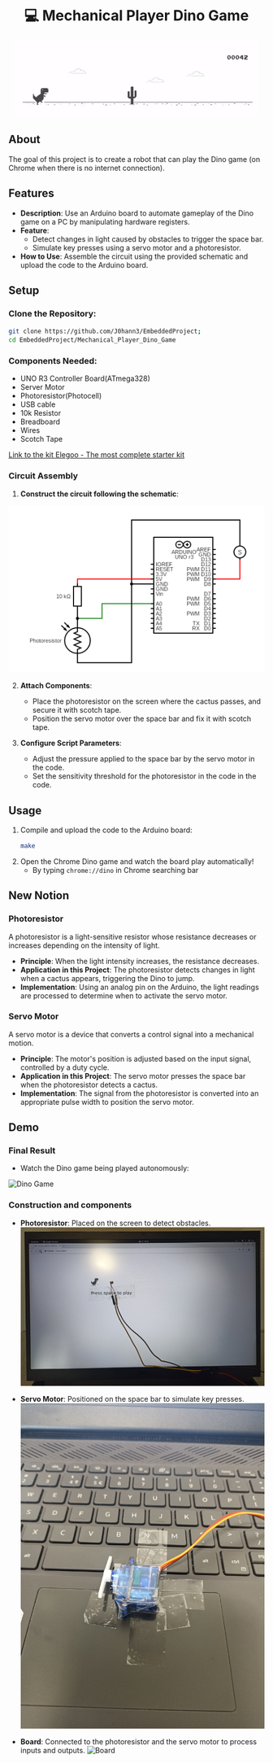 <h1 align=center>💻 Mechanical Player Dino Game</h1>
<p align="center">
  <img src="/Mechanical_Player_Dino_Game/img/Dino_game.gif" alt="Dino Game"/>
</p>

## About

The goal of this project is to create a robot that can play the Dino game (on Chrome when there is no internet connection).

## Features
- **Description**: Use an Arduino board to automate gameplay of the Dino game on a PC by manipulating hardware registers.
- **Feature**:
	- Detect changes in light caused by obstacles to trigger the space bar.
	- Simulate key presses using a servo motor and a photoresistor.
- **How to Use**: Assemble the circuit using the provided schematic and upload the code to the Arduino board.

## Setup
### **Clone the Repository**:
```bash
git clone https://github.com/J0hann3/EmbeddedProject;
cd EmbeddedProject/Mechanical_Player_Dino_Game
```

### **Components Needed**:
- UNO R3 Controller Board(ATmega328)
- Server Motor
- Photoresistor(Photocell)
- USB cable
- 10k Resistor
- Breadboard
- Wires
- Scotch Tape

[Link to the kit Elegoo - The most complete starter kit](https://eu.elegoo.com/fr/products/elegoo-mega-2560-the-most-complete-starter-kit?utm_source=officialhome&utm_medium=referral&utm_id=eustorefr)

### Circuit Assembly

1. **Construct the circuit following the schematic**:

![Circuit Schema](/Mechanical_Player_Dino_Game/img/schema_circuit.png)

2. **Attach Components**:

	- Place the photoresistor on the screen where the cactus passes, and secure it with scotch tape.
	- Position the servo motor over the space bar and fix it with scotch tape.

3. **Configure Script Parameters**:

	- Adjust the pressure applied to the space bar by the servo motor in the code.
	- Set the sensitivity threshold for the photoresistor in the code in the code.

## Usage
1. Compile and upload the code to the Arduino board:
	```bash
	make
	```
2. Open the Chrome Dino game and watch the board play automatically!
	- By typing `chrome://dino` in Chrome searching bar

## New Notion

### Photoresistor

A photoresistor is a light-sensitive resistor whose resistance decreases or increases depending on the intensity of light.

- **Principle**: When the light intensity increases, the resistance decreases.
- **Application in this Project**: The photoresistor detects changes in light when a cactus appears, triggering the Dino to jump.
- **Implementation**: Using an analog pin on the Arduino, the light readings are processed to determine when to activate the servo motor.

### Servo Motor
A servo motor is a device that converts a control signal into a mechanical motion.

- **Principle**: The motor's position is adjusted based on the input signal, controlled by a duty cycle.
- **Application in this Project**: The servo motor presses the space bar when the photoresistor detects a cactus.
- **Implementation**: The signal from the photoresistor is converted into an appropriate pulse width to position the servo motor.

## Demo
### Final Result
- Watch the Dino game being played autonomously:

![Dino Game](/Mechanical_Player_Dino_Game/img/demo_dino.gif)

### Construction and components
- **Photoresistor**: Placed on the screen to detect obstacles.
![Photoresistor](/Mechanical_Player_Dino_Game/img/photoresistor.jpg)

- **Servo Motor**: Positioned on the space bar to simulate key presses.
![Servo Motor](/Mechanical_Player_Dino_Game/img/motor.jpg)

- **Board**: Connected to the photoresistor and the servo motor to process inputs and outputs.
![Board](/Mechanical_Player_Dino_Game/img/circuit.jpg)
